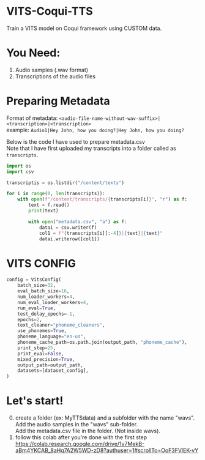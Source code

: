 # VITS-Coqui-TTS
Train a VITS model on Coqui framework using CUSTOM data.

# You Need:
1. Audio samples (.wav format)
2. Transcriptions of the audio files

# Preparing Metadata


Format of metadata:
`<audio-file-name-without-wav-suffix>|<transcription>|<transcription>`
<br>
example:
`Audio1|Hey John, how you doing?|Hey John, how you doing?`
<br>

Below is the code I have used to prepare metadata.csv <br> Note that I have first uploaded my transcripts into a folder called as `transcripts`.
```python
import os
import csv

transcriptis = os.listdir("/content/texts") 

for i in range(0, len(transcripts)):
    with open(f"/content/transcripts/{transcripts[i]}", "r") as f:
        text = f.read()
        print(text)

        with open("metadata.csv", "a") as f:
            datai = csv.writer(f)
            col1 = f"{transcripts[i][:-4]}|{text}|{text}"
            datai.writerow([col1])

```

# VITS CONFIG 

```python
config = VitsConfig(
    batch_size=32,
    eval_batch_size=16,
    num_loader_workers=4,
    num_eval_loader_workers=4,
    run_eval=True,
    test_delay_epochs=-1,
    epochs=2,
    text_cleaner="phoneme_cleaners",
    use_phonemes=True,
    phoneme_language="en-us",
    phoneme_cache_path=os.path.join(output_path, "phoneme_cache"),
    print_step=25,
    print_eval=False,
    mixed_precision=True,
    output_path=output_path,
    datasets=[dataset_config],
)

```

# Let's start!
0. create a folder (ex: MyTTSdata) and a subfolder with the name "wavs". <br>
   Add the audio samples in the "wavs" sub-folder. <br>
   Add the metadata.csv file in the folder. (Not inside wavs). <br>
1. follow this colab after you're done with the first step
   https://colab.research.google.com/drive/1v7MekB-aBm4YKCAB_8aHq7A2W5WD-zD8?authuser=1#scrollTo=OoF3FVlEK-vY
